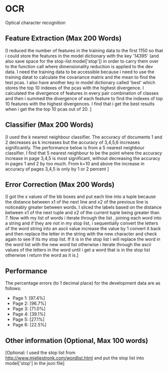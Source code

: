 # OCR
Optical character recognition

## Feature Extraction (Max 200 Words)
[I reduced the number of features in the training data to the first 1150 so that i could store the features  in the model dictionary with the key
'14395' (and also save space for the stop-list model['stop']) in order to  carry them over to the function call where dimensionality reduction is applied to the dev data. I need the training data
 to be accessible because i need to use the training datat to calculate the covariance matrix and the mean to find the test pcas. I also have another
 key in model dictionary called 'best' which stores the top 10 indexes of the pcas with the highest divergence. I calculated the  divergence
 of features in every pair combination of classes and then i summed the divergence of each feature to find the indexes of top 10 features with the highest
  divergences. I find that i get the best results when i get the the top 10 pcas out of 20. ]
## Classifier (Max 200 Words)
[I used the k nearest neighbour classifier. The accuracy of documents 1 and 2 decreases as k increases but the accuracy of 3,4,5,6 increases
significantly. The performance below is from a 5 nearest neighbour classifier. I find that 5 nearest neighbour to be the point
where the accuracy increase in page 3,4,5 is most significant, without decreasing the accuracy in pages 1 and 2 by too much. From k=10 and above
the increase in accuracy of pages 3,4,5 is only by 1 or 2 percent ]
## Error Correction (Max 200 Words)
[I got the x values of the bb boxes and put each line into a tuple because the distance between x1 of the next line
and x2 of the previous line is noticeably greater between words. I sliced the labels based on the distance between x1 of the next
 tuple and x2 of the current tuple being greater than 7. Now with my list of words i iterate through the list , joining each word into a string
 and if they are not in my stop list,  i  sequentially convert the letters of the word string
 into an ascii value increase the value by 1 convert it back and then replace the letter in the string with the new character and check again to see if its
 my stop list. If it is in the stop list i will replace the word in the word list with the new word list otherwise i iterate through
  the ascii values of  the letters in the word until i get a word that is in the stop list otherwise i return the word as it is.]
## Performance
The percentage errors (to 1 decimal place) for the development data are
as follows:
- Page 1: [97.4%]
- Page 2: [96.7%]
- Page 3: [71.0%]
- Page 4: [39.1%]
- Page 5: [27.1%]
- Page 6: [22.5%]
## Other information (Optional, Max 100 words)
[Optional: I used the stop list from http://www.mieliestronk.com/wordlist.html and put the stop list into model['stop']
in the json file]

